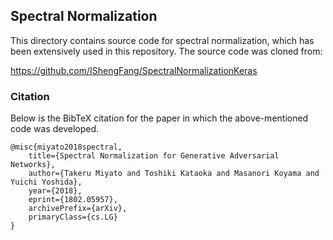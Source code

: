 ## Spectral Normalization

This directory contains source code for spectral normalization, which has been extensively used in this repository. The source code was cloned from:

https://github.com/IShengFang/SpectralNormalizationKeras

### Citation

Below is the BibTeX citation for the paper in which the above-mentioned code was developed.

```
@misc{miyato2018spectral,
    title={Spectral Normalization for Generative Adversarial Networks},
    author={Takeru Miyato and Toshiki Kataoka and Masanori Koyama and Yuichi Yoshida},
    year={2018},
    eprint={1802.05957},
    archivePrefix={arXiv},
    primaryClass={cs.LG}
}
```
